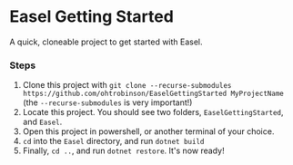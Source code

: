 # Easel Getting Started
A quick, cloneable project to get started with Easel.

### Steps
1. Clone this project with `git clone --recurse-submodules https://github.com/ohtrobinson/EaselGettingStarted MyProjectName` (the `--recurse-submodules` is very important!)
2. Locate this project. You should see two folders, `EaselGettingStarted`, and `Easel`.
3. Open this project in powershell, or another terminal of your choice.
4. `cd` into the `Easel` directory, and run `dotnet build`
5. Finally, `cd ..`, and run `dotnet restore`. It's now ready!